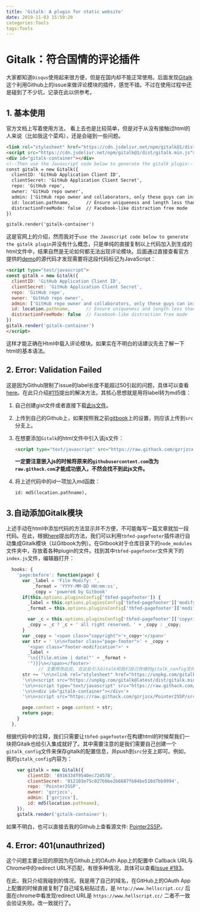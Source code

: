 ```yaml
---
title: 'Gitalk: A plugin for static website'
date: 2019-11-03 15:59:20
categories:Tools
tags:Tools
---
```


# Gitalk：符合国情的评论插件

大家都知道`Disqus`使用起来很方便，但是在国内却不能正常使用。后面发现[Gitalk](https://github.com/gitalk/gitalk)这个利用Github上的issue来做评论模块的插件，感觉不错。不过在使用过程中还是碰到了不少坑，记录在此以供参考。

## 1. 基本使用

官方文档上写着使用方法， 看上去也是比较简单，但是对于从没有接触过html的人来说（比如我这个菜鸡），还是会碰到一些问题。

```html
<link rel="stylesheet" href="https://cdn.jsdelivr.net/npm/gitalk@1/dist/gitalk.css">
<script src="https://cdn.jsdelivr.net/npm/gitalk@1/dist/gitalk.min.js"></script>
<div id="gitalk-container"></div>
<!--Then use the Javascript code below to generate the gitalk plugin:-->
const gitalk = new Gitalk({
  clientID: 'GitHub Application Client ID',
  clientSecret: 'GitHub Application Client Secret',
  repo: 'GitHub repo',
  owner: 'GitHub repo owner',
  admin: ['GitHub repo owner and collaborators, only these guys can initialize github issues'],
  id: location.pathname,      // Ensure uniqueness and length less than 50
  distractionFreeMode: false  // Facebook-like distraction free mode
})

gitalk.render('gitalk-container')
```

这是官网上的介绍，然而我对于`use the Javascript code below to generate the gitalk plugin`并没有什么概念，只是单纯的直接复制以上代码加入到生成的html文件中，结果自然是无论如何都无法出现评论模块。后面通过直接查看官方提供的[demo](https://gitalk.github.io/)的源代码才发现需要将这段代码标记为JavaScript：

```html
<script type="test/javascript">
const gitalk = new Gitalk({
  clientID: 'GitHub Application Client ID',
  clientSecret: 'GitHub Application Client Secret',
  repo: 'GitHub repo',
  owner: 'GitHub repo owner',
  admin: ['GitHub repo owner and collaborators, only these guys can initialize github issues'],
  id: location.pathname,      // Ensure uniqueness and length less than 50
  distractionFreeMode: false  // Facebook-like distraction free mode
})
gitalk.render('gitalk-container')
</script>
```

这样才能正确在Html中载入评论模块。如果实在不明白的话建议先去了解一下html的基本语法。

## 2. Error: Validation Failed

这是因为Github限制了issue的label长度不能超过50引起的问题，具体可以查看[here](https://github.com/gitalk/gitalk/issues/102)。在此只介绍[#115](https://github.com/gitalk/gitalk/issues/115)提出的解决方法，其核心思想就是用将label转为md5值：

1. 自己创建gist文件或者直接下载[此js文件](https://github.com/blueimp/JavaScript-MD5/blob/master/js/md5.min.js)。

2. 上传到自己的Github上，如果按照我之前[gitbook](https://www.hellscript.cc/Pointer2SSP/)上的设置，则应该上传到`src`分支上。

3. 在想要添加`Gitalk`的html文件中引入该js文件：

   ```html
   <script type="text/javascript" src="https://raw.githack.com/gzrjzcx/Pointer2SSP/src/md5.min.js"></script>
   ```

   **一定要注意嵌入js的时候将原来的`githubusercontent.com`改为`raw.githack.com`才能成功嵌入，不然会找不到此js文件。**

4. 将上述代码中的id一项加入md函数：

   ```html
   id: md5(location.pathname), 
   ```

## 3.自动添加Gitalk模块

上述手动在html中添加代码的方法显示并不方便，不可能每写一篇文章就加一段代码。在此，根据[here](https://juejin.im/post/5ca8881951882543e85f155d#heading-17)提出的方法，我们可以利用`tbfed-pagefooter`插件进行自动集成Gitalk模块（以Gitbook为例）。在Gitbook对于仓库目录下的`node_modules`文件夹中，存放着各种plugin的文件。找到其中`tbfed-pagefooter`文件夹下的`index.js`文件，编辑器打开：

```javascript
  hooks: {
    'page:before': function(page) {
      var _label = 'File Modify: ',
          _format = 'YYYY-MM-DD HH:mm:ss',
          _copy = 'powered by Gitbook'
      if(this.options.pluginsConfig['tbfed-pagefooter']) {
        _label = this.options.pluginsConfig['tbfed-pagefooter']['modify_label'] || _label;
        _format = this.options.pluginsConfig['tbfed-pagefooter']['modify_format'] || _format;

        var _c = this.options.pluginsConfig['tbfed-pagefooter']['copyright'];
        _copy = _c ? _c + ' all right reserved，' + _copy : _copy;
      }
      var _copy = '<span class="copyright">'+_copy+'</span>'
      var str = ' \n\n<footer class="page-footer">' + _copy +
        '<span class="footer-modification">' +
        _label +
        '\n{{file.mtime | date("' + _format +
        '")}}\n</span></footer>'
			// 主要修改此处, 在此处引入Gitalk和我们自己存储的gitalk_config文件
      str += '\n\n<link rel="stylesheet" href="https://unpkg.com/gitalk/dist/gitalk.css">'+
      '\n\n<script src="https://unpkg.com/gitalk@latest/dist/gitalk.min.js"></script>'+
      '\n\n<script type="text/javascript" src="https://raw.githack.com/gzrjzcx/Pointer2SSP/src/md5.min.js"></script>'+
      '\n\n<div id="gitalk-container"></div>'+
      '\n\n<script src="https://raw.githack.com/gzrjzcx/Pointer2SSP/src/gitalk_config.js"></script>';

      page.content = page.content + str;
      return page;
    }
  },
```

根据代码中的注释，我们只需要让`tbfed-pagefooter`在构建html的时候帮我们一块把Gitalk也给引入集成就好了。其中需要注意的是我们需要自己创建一个`gitalk_config`文件来保存gitalk的配置信息，并push到`src`分支上即可。例如，我的`gitalk_config`内容为：

```javascript
    var gitalk = new Gitalk({
        clientID: '891633df9540ec724578',
        clientSecret: '012103e75c027bbbe2b6687fb84be518d7bb9994',
        repo: 'Pointer2SSP',
        owner: 'gzrjzcx',
        admin: ['gzrjzcx'],
        id: md5(location.pathname),
    });
    gitalk.render('gitalk-container');
```

如果不明白，也可以直接去我的Github上查看源文件: [Pointer2SSP](https://github.com/gzrjzcx/Pointer2SSP)。

## 4. Error: 401(unauthrized)

这个问题主要出现的原因为在Github上的OAuth App上的配置中 Callback URL与Chrome中的redirect URL不匹配，有很多种情况，具体可以查看[Issue #183](https://github.com/gitalk/gitalk/issues/183)。

在此，我只介绍我碰到的情况。我是用了自己的域名，在GitHub上的OAuth App上配置的时候直接复制了自己域名粘贴过去，是
`http://www.hellscript.cc/`
后面在chrome中看发现redirect URL是
`https://www.hellscript.cc/`
二者不一致会验证失败。改一致就行了。

